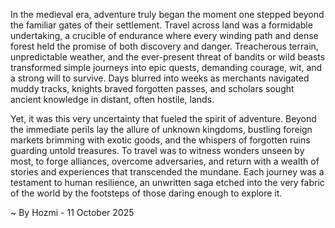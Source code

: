 
In the medieval era, adventure truly began the moment one stepped beyond the familiar gates of their settlement. Travel across land was a formidable undertaking, a crucible of endurance where every winding path and dense forest held the promise of both discovery and danger. Treacherous terrain, unpredictable weather, and the ever-present threat of bandits or wild beasts transformed simple journeys into epic quests, demanding courage, wit, and a strong will to survive. Days blurred into weeks as merchants navigated muddy tracks, knights braved forgotten passes, and scholars sought ancient knowledge in distant, often hostile, lands.

Yet, it was this very uncertainty that fueled the spirit of adventure. Beyond the immediate perils lay the allure of unknown kingdoms, bustling foreign markets brimming with exotic goods, and the whispers of forgotten ruins guarding untold treasures. To travel was to witness wonders unseen by most, to forge alliances, overcome adversaries, and return with a wealth of stories and experiences that transcended the mundane. Each journey was a testament to human resilience, an unwritten saga etched into the very fabric of the world by the footsteps of those daring enough to explore it.

~ By Hozmi - 11 October 2025

